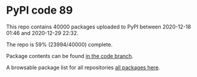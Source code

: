# PyPI code 89

This repo contains 40000 packages uploaded to PyPI between 
2020-12-18 01:46 and 2020-12-29 22:32.

The repo is 59% (23994/40000) complete.

Package contents can be found [in the code branch](https://github.com/pypi-data/pypi-mirror-89/tree/code/packages).

A browsable package list for all repositories [all packages here](https://pypi-data.github.io/website/repositories/pypi-mirror-89).


